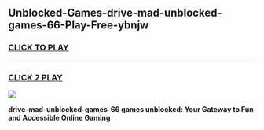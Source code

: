 
## Unblocked-Games-drive-mad-unblocked-games-66-Play-Free-ybnjw
<h3>
<a href="https://premium76.site?title=drive-mad-unblocked-games-66&ref=18A1">CLICK TO PLAY</a></h3>
<hr>

<h3>
<a href="https://premium76.site?title=drive-mad-unblocked-games-66&ref=18A1">CLICK 2 PLAY</a>
  
</h3>

<a href="https://premium76.site?title=drive-mad-unblocked-games-66&ref=18A1"><img src="https://clearcache.store/games.png"></a>


**drive-mad-unblocked-games-66 games unblocked: Your Gateway to Fun and Accessible Online Gaming**
